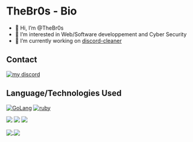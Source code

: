 # TheBr0s - Bio

- 👋 Hi, I’m @TheBr0s
- 👀 I’m interested in Web/Software developpement and Cyber Security
- 💞️ I’m currently working on [discord-cleaner](https://github.com/TheBr0s/discord-cleaner)

## Contact
[![my discord](https://img.shields.io/badge/Discord-7289DA?style=for-the-badge&logo=discord&logoColor=white)](https://discord.gg/HNCNYJzywT)

## Language/Technologies Used
[![ GoLang ](https://img.shields.io/badge/Go-00ADD8?style=for-the-badge&logo=go&logoColor=white)]()
[![ ruby ](https://img.shields.io/badge/Ruby-CC342D?style=for-the-badge&logo=ruby&logoColor=white)]()

[![ ](https://img.shields.io/badge/MongoDB-4EA94B?style=for-the-badge&logo=mongodb&logoColor=white)]()
[![ ](https://img.shields.io/badge/SQLite-07405E?style=for-the-badge&logo=sqlite&logoColor=white)]()
[![ ](https://img.shields.io/badge/Bootstrap-563D7C?style=for-the-badge&logo=bootstrap&logoColor=white)]()

<a href="https://github.com/anuraghazra/convoychat">
  <img align="center" src="https://github-readme-stats.vercel.app/api?username=TheBr0s&show_icons=true&theme=dracula&layout=compact" />
</a>
<a href="https://github.com/anuraghazra/convoychat">
  <img align="center" src="https://github-readme-stats.vercel.app/api/top-langs?username=TheBr0s&theme=dracula&langs_count=8&layout=compact" />
</a>
<!---
TheBr0s/TheBr0s is a ✨ special ✨ repository because its `README.md` (this file) appears on your GitHub profile.
You can click the Preview link to take a look at your changes.
--->
